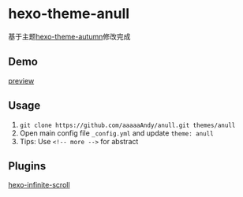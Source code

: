 # hexo-theme-anull

基于主题[hexo-theme-autumn](https://github.com/FrontendSophie/hexo-theme-autumn)修改完成

## Demo

[preview](https://aaaaaandy.github.io/blog/)

## Usage

1. `git clone https://github.com/aaaaaAndy/anull.git themes/anull`
2. Open main config file `_config.yml` and update `theme: anull`
3. Tips: Use `<!-- more -->` for abstract

## Plugins

[hexo-infinite-scroll](https://github.com/FrontendSophie/hexo-infinite-scroll)
